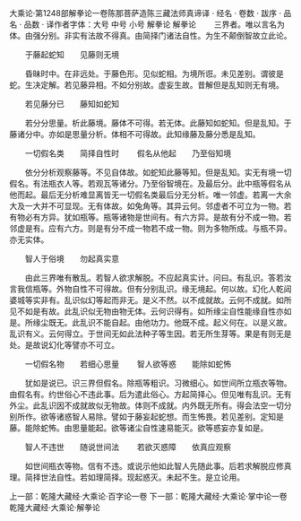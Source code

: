大乘论·第1248部解拳论一卷陈那菩萨造陈三藏法师真谛译
· 经名 · 卷数 · 跋序
· 品名 · 品数 · 译作者字体：大号 中号 小号
解拳论
解拳论
　　三界者。唯以言名为体。由强分别。非实有法故不得真。由简择门诸法自性。为生不颠倒智故立此论。

　　于藤起蛇知　　见藤则无境

　　昏昧时中。在非远处。于藤色形。见似蛇相。为境所诳。未见差别。谓彼是蛇。生决定解。若见藤异相。不如分别故。虚妄生故。昔解但是乱知则无有境。

　　若见藤分已　　藤知如蛇知

　　若分分思量。析此藤境。藤体不可得。若无体。此藤知如蛇知。但是乱知。于藤诸分中。亦如是思量分析。体相不可得故。此知缘藤及藤分悉是乱知。

　　一切假名类　　简择自性时
　　假名从他起　　乃至俗知境

　　依分分析观察藤等。不见自体故。如蛇知此藤等知。但是乱知。实无有境一切假名。有法瓶衣人等。若观瓦等诸分。乃至俗智境在。及最后分。此中瓶等假名从他而起。最后无分析难显离皆无一切假名类最后分无分析。唯一邻虚。若离一大余大及一大并不可显现。无有体故。如兔角等。其异云何。邻虚者不可立为一物。若有物必有方异。犹如瓶等。瓶等诸物是世间有。有六方异。是故有分不成一物。若邻虚是有。应有六方。则是有分不成一物若不成一物。则为多物所成。与瓶不异。亦无实体。

　　智人于俗境　　勿起真实意

　　由此三界唯有散乱。若智人欲求解脱。不应起真实计。问曰。有乱识。答若汝言我信瓶等。外物自性不可得故。但有分别乱识。缘无境起。何以故。幻化人乾闼婆城等实非有。乱识似幻等起而非无。是义不然。以不成就故。云何不成就。如所见不如是有故。此乱识似无物由物无体。云何识得有。如所缘尘自性能缘自性亦如是。所缘尘既无。此乱识不能自起。由他功力。他既不成。起义何在。以是义故。乱识有义。云何得立。于世间无如此法种子等生因。若无所生芽等。果是有则无是处。是故说幻化等譬亦不可立。

　　一切假名物　　若细心思量
　　智人欲等惑　　能除如蛇怖

　　犹如是说已。识三界但假名。除瓶等粗识。习微细心。如世间所立瓶衣等物。由假名有。约世俗心不违此事。后为遣此俗心。方起简择心。但见唯有乱识。无有外尘。此乱识因不成就故似无物故。体则不成就。内外既无所有。得会法空一切分别所作。欲等诸惑智人易除。譬如于藤妄起蛇想。而生怖畏。若见差别。定知是藤。能除蛇怖。由思量能起。欲等诸尘自性速易能灭。欲等惑妄亦复如是。

　　智人不违世　　随说世间法
　　若欲灭惑障　　依真应观察

　　如世间瓶衣等物。信有不违。或说示他如此智人先随此事。后若求解脱应修真理。简择世法自性。若如理简择。现起惑灭。未起不生。是立论用。

上一部：乾隆大藏经·大乘论·百字论一卷
下一部：乾隆大藏经·大乘论·掌中论一卷
乾隆大藏经·大乘论·解拳论